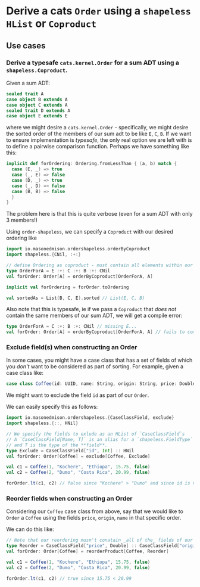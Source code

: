 # Derive a cats `Order` using a `shapeless` `HList` or `Coproduct`

## Use cases
### Derive a typesafe `cats.kernel.Order` for a sum ADT using a `shapeless.Coproduct`.
Given a sum ADT:
```scala
sealed trait A
case object B extends A
case object C extends A
sealed trait D extends A
case object E extends E
```
where we might desire a `cats.kernel.Order` - specifically, we might desire the sorted order of the 
members of our sum adt to be like `E`, `C`, `B`. If we want to ensure implementation is _typesafe_, the only real option we are
left with is to define a pairwise comparison function. Perhaps we have something like this:
```scala
implicit def forOrdering: Ordering.fromLessThan { (a, b) match {
  case (E, _) => true
  case (_, E) => false
  case (D, _) => true
  case (_, D) => false
  case (B, B) => false
  }
}
```

The problem here is that this is quite verbose (even for a sum ADT with only 3 members!)

Using `order-shapeless`, we can specify a `Coproduct` with our desired ordering like
```scala
import io.masonedmison.ordershapeless.orderByCoproduct
import shapeless.{CNil, :+:}

// define Ordering as coproduct - must contain all elements within our sum adt, else we will get a compile error
type OrderForA = E :+: C :+: B :+: CNil
val forOrder: Order[A] = orderByCoproduct[OrderForA, A]

implicit val forOrdering = forOrder.toOrdering

val sortedAs = List(B, C, E).sorted // List(E, C, B)
```

Also note that this is typesafe, ie if we pass a `Coproduct` that _does not_ contain the same members of our sum ADT, we will get a compile error:
```scala
type OrderForA = C :+: B :+: CNil // missing E...
val forOrder: Order[A] = orderByCoproduct[OrderForA, A] // fails to compile with "could not find implicit value for parameter align..."
```

### Exclude field(s) when constructing an Order
In some cases, you might have a case class that has a set of fields of which you _don't_ want to be considered as part of sorting.
For example, given a case class like:
```scala
case class Coffee(id: UUID, name: String, origin: String, price: Double, hasBeenGround: Boolean)
```
We might want to exclude the field `id` as part of our `Order`.

We can easily specify this as follows:
```scala
import io.masonedmison.ordershapeless.{CaseClassField, exclude}
import shapeless.{::, HNil}

// We specify the fields to exlude as an HList of `CaseClassField`s
// A `CaseClassField[Name, T]` is an alias for a `shapeless.FieldType` where `Name` is a singleton type of the "name" of the field,
// and T is the type of the **field**.
type Exclude = CaseClassField["id", Int] :: HNil
val forOrder: Order[Coffee] = exclude[Coffee, Exclude]

val c1 = Coffee(1, "Kochere", "Ethiopa", 15.75, false)
val c2 = Coffee(2, "Dumo", "Costa Rica", 20.99, false)

forOrder.lt(c1, c2) // false since "Kochere" > "Dumo" and since id is not considered as part of ordering.
```

### Reorder fields when constructing an Order
Considering our `Coffee` case class from above, say that we would like to `Order` a `Coffee` using the fields `price`, `origin`, `name` in that specific order.

We can do this like:
```scala
// Note that our reordering musn't conatain _all of the_ fields of our case class, a subset will do.
type Reorder = CaseClassField["price", Double] :: CaseClassField["origin", String] :: CaseClassField["name": String] :: HNil
val forOrder: Order[Coffee] = reorderProduct[Coffee, Reorder]

val c1 = Coffee(1, "Kochere", "Ethiopa", 15.75, false)
val c2 = Coffee(2, "Dumo", "Costa Rica", 20.99, false)

forOrder.lt(c1, c2) // true since 15.75 < 20.99
```
